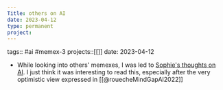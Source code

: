```yaml
---
Title: others on AI
date: 2023-04-12
type: permanent
project:
---
```


tags::  #ai #memex-3
projects::[[]]
date: 2023-04-12

- While looking into others' memexes, I was led to [Sophie's thoughts on AI](https://probablyanxious.github.io/hist1900-memex/Thoughts/Thoughts%20on%20AI/). I just think it was interesting to read this, especially after the very optimistic view expressed in [[@rouecheMindGapAI2022]]

